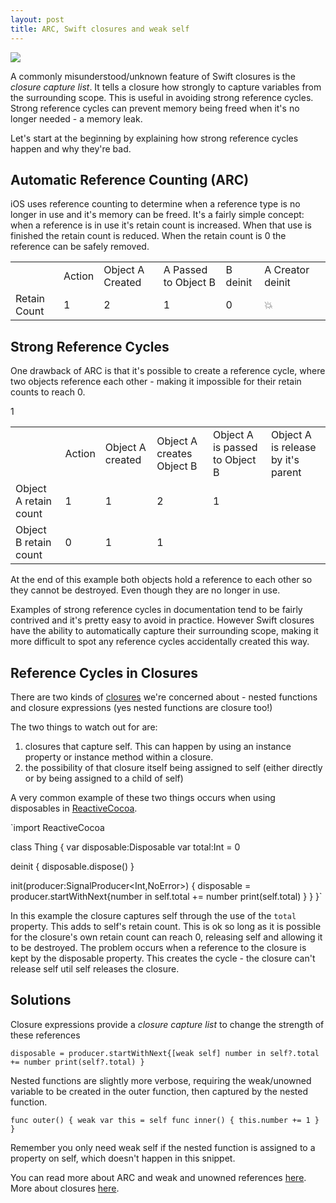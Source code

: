 ```yaml
---
layout: post
title: ARC, Swift closures and weak self
---
```

<img src="/images/fulls/swallowed-a-fly.jpg" class="fit image">

A commonly misunderstood/unknown feature of Swift closures is the *closure capture list*. It tells a closure how strongly to capture variables from the surrounding scope. This is useful in avoiding strong reference cycles. Strong reference cycles can prevent memory being freed when it's no longer needed - a memory leak.

Let's start at the beginning by explaining how strong reference cycles happen and why they're bad.

Automatic Reference Counting (ARC)
----------------------------------
iOS uses reference counting to determine when a reference type is no longer in use and it's memory can be freed.
It's a fairly simple concept: when a reference is in use it's retain count is increased.
When that use is finished the retain count is reduced.
When the retain count is 0 the reference can be safely removed.

<table>
<th>
<td>Action</td>
<td>Object A Created</td>
<td>A Passed to Object B</td>
<td>B deinit</td>
<td>A Creator deinit</td>
<td></td>
</th>
<tr>
<td>Retain Count</td>
<td>1</td>
<td>2</td>
<td>1</td>
<td>0</td>
<td>💥</td>
</tr>
</table>

Strong Reference Cycles
-----------------------
One drawback of ARC is that it's possible to create a reference cycle, where two objects reference each other - making it impossible for their retain counts to reach 0.

<table>
<th>
<td>Action</td>
<td>Object A created</td>
<td>Object A creates Object B</td>
<td>Object A is passed to Object B</td>
<td>Object A is release by it's parent</td>
</th>
<tr>
<td>Object A retain count</td>
<td>1</td>
<td>1</td>
<td>2</td>
<td>1</td>
</tr>
<tr>
<td>Object B retain count</td>
<td>0</td>
<td>1</td>
<td>1</td>
</td>1</td>
</tr>
</table>

At the end of this example both objects hold a reference to each other so they cannot be destroyed. Even though they are no longer in use.

Examples of strong reference cycles in documentation tend to be fairly contrived and it's pretty easy to avoid in practice.
However Swift closures have the ability to automatically capture their surrounding scope, making it more difficult to spot any reference cycles accidentally created this way.

Reference Cycles in Closures
----------------------------
There are two kinds of [closures](https://developer.apple.com/library/ios/documentation/Swift/Conceptual/Swift_Programming_Language/AutomaticReferenceCounting.html) we're concerned about - nested functions and closure expressions (yes nested functions are closure too!)

The two things to watch out for are:
1. closures that capture self. This can happen by using an instance property or instance method within a closure.
2. the possibility of that closure itself being assigned to self (either directly or by being assigned to a child of self)

A very common example of these two things occurs when using disposables in [ReactiveCocoa](https://github.com/ReactiveCocoa/ReactiveCocoa).

`import ReactiveCocoa

class Thing {
  var disposable:Disposable
  var total:Int = 0

  deinit {
    disposable.dispose()
  }

  init(producer:SignalProducer<Int,NoError>) {
    disposable = producer.startWithNext{number in
      self.total += number
      print(self.total)
    }
  }
}`

In this example the closure captures self through the use of the `total` property. This adds to self's retain count.
This is ok so long as it is possible for the closure's own retain count can reach 0, releasing self and allowing it to be destroyed.
The problem occurs when a reference to the closure is kept by the disposable property.
This creates the cycle - the closure can't release self util self releases the closure.

Solutions
---------------------------
Closure expressions provide a *closure capture list* to change the strength of these references

`disposable = producer.startWithNext{[weak self] number in
  self?.total += number
  print(self?.total)
}`

Nested functions are slightly more verbose, requiring the weak/unowned variable to be created in the outer function, then captured by the nested function.

`func outer() {
  weak var this = self
  func inner() {
    this.number += 1
  }
}`

Remember you only need weak self if the nested function is assigned to a property on self, which doesn't happen in this snippet.

You can read more about ARC and weak and unowned references [here](https://developer.apple.com/library/ios/documentation/Swift/Conceptual/Swift_Programming_Language/AutomaticReferenceCounting.html).
More about closures [here](https://developer.apple.com/library/ios/documentation/Swift/Conceptual/Swift_Programming_Language/Closures.html).
